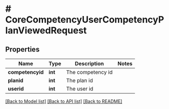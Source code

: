 # # CoreCompetencyUserCompetencyPlanViewedRequest

## Properties

Name | Type | Description | Notes
------------ | ------------- | ------------- | -------------
**competencyid** | **int** | The competency id |
**planid** | **int** | The plan id |
**userid** | **int** | The user id |

[[Back to Model list]](../../README.md#models) [[Back to API list]](../../README.md#endpoints) [[Back to README]](../../README.md)
